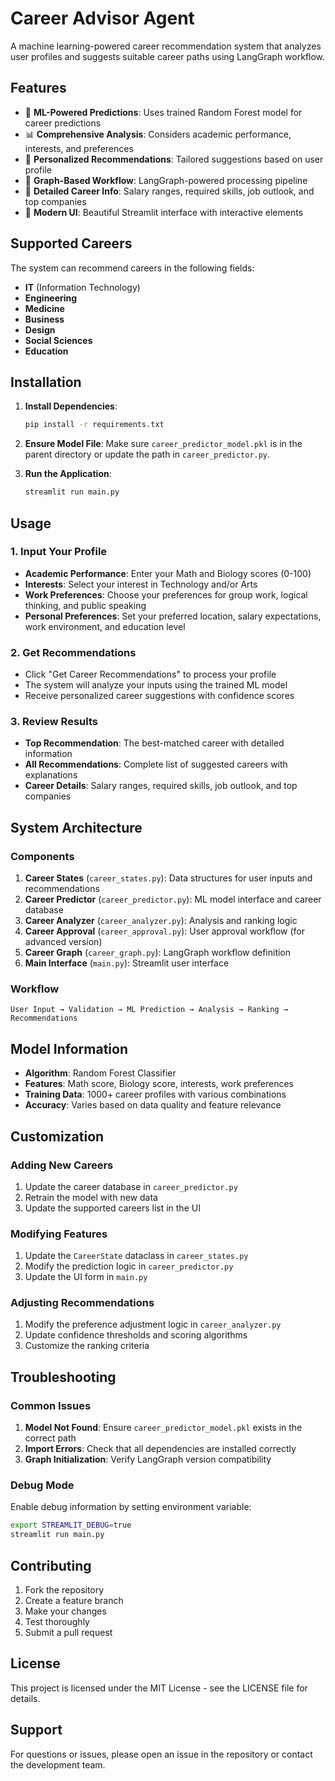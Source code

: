 # Career Advisor Agent

A machine learning-powered career recommendation system that analyzes user profiles and suggests suitable career paths using LangGraph workflow.

## Features

- 🤖 **ML-Powered Predictions**: Uses trained Random Forest model for career predictions
- 📊 **Comprehensive Analysis**: Considers academic performance, interests, and preferences
- 🎯 **Personalized Recommendations**: Tailored suggestions based on user profile
- 🔄 **Graph-Based Workflow**: LangGraph-powered processing pipeline
- 💼 **Detailed Career Info**: Salary ranges, required skills, job outlook, and top companies
- 🎨 **Modern UI**: Beautiful Streamlit interface with interactive elements

## Supported Careers

The system can recommend careers in the following fields:
- **IT** (Information Technology)
- **Engineering**
- **Medicine**
- **Business**
- **Design**
- **Social Sciences**
- **Education**

## Installation

1. **Install Dependencies**:
   ```bash
   pip install -r requirements.txt
   ```

2. **Ensure Model File**: Make sure `career_predictor_model.pkl` is in the parent directory or update the path in `career_predictor.py`.

3. **Run the Application**:
   ```bash
   streamlit run main.py
   ```

## Usage

### 1. Input Your Profile
- **Academic Performance**: Enter your Math and Biology scores (0-100)
- **Interests**: Select your interest in Technology and/or Arts
- **Work Preferences**: Choose your preferences for group work, logical thinking, and public speaking
- **Personal Preferences**: Set your preferred location, salary expectations, work environment, and education level

### 2. Get Recommendations
- Click "Get Career Recommendations" to process your profile
- The system will analyze your inputs using the trained ML model
- Receive personalized career suggestions with confidence scores

### 3. Review Results
- **Top Recommendation**: The best-matched career with detailed information
- **All Recommendations**: Complete list of suggested careers with explanations
- **Career Details**: Salary ranges, required skills, job outlook, and top companies

## System Architecture

### Components

1. **Career States** (`career_states.py`): Data structures for user inputs and recommendations
2. **Career Predictor** (`career_predictor.py`): ML model interface and career database
3. **Career Analyzer** (`career_analyzer.py`): Analysis and ranking logic
4. **Career Approval** (`career_approval.py`): User approval workflow (for advanced version)
5. **Career Graph** (`career_graph.py`): LangGraph workflow definition
6. **Main Interface** (`main.py`): Streamlit user interface

### Workflow

```
User Input → Validation → ML Prediction → Analysis → Ranking → Recommendations
```

## Model Information

- **Algorithm**: Random Forest Classifier
- **Features**: Math score, Biology score, interests, work preferences
- **Training Data**: 1000+ career profiles with various combinations
- **Accuracy**: Varies based on data quality and feature relevance

## Customization

### Adding New Careers
1. Update the career database in `career_predictor.py`
2. Retrain the model with new data
3. Update the supported careers list in the UI

### Modifying Features
1. Update the `CareerState` dataclass in `career_states.py`
2. Modify the prediction logic in `career_predictor.py`
3. Update the UI form in `main.py`

### Adjusting Recommendations
1. Modify the preference adjustment logic in `career_analyzer.py`
2. Update confidence thresholds and scoring algorithms
3. Customize the ranking criteria

## Troubleshooting

### Common Issues

1. **Model Not Found**: Ensure `career_predictor_model.pkl` exists in the correct path
2. **Import Errors**: Check that all dependencies are installed correctly
3. **Graph Initialization**: Verify LangGraph version compatibility

### Debug Mode
Enable debug information by setting environment variable:
```bash
export STREAMLIT_DEBUG=true
streamlit run main.py
```

## Contributing

1. Fork the repository
2. Create a feature branch
3. Make your changes
4. Test thoroughly
5. Submit a pull request

## License

This project is licensed under the MIT License - see the LICENSE file for details.

## Support

For questions or issues, please open an issue in the repository or contact the development team. 